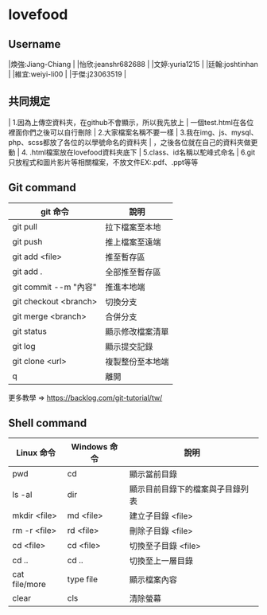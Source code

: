 # lovefood

## Username
|煥強:Jiang-Chiang |
|怡欣:jeanshr682688 |
|文婷:yuria1215 |
|廷翰:joshtinhan |
|維宜:weiyi-li00 |
|于傑:j23063519 |

## 共同規定
| 1.因為上傳空資料夾，在github不會顯示，所以我先放上
| 一個test.html在各位裡面你們之後可以自行刪除
| 2.大家檔案名稱不要一樣
| 3.我在img、js、mysql、php、scss都放了各位的以學號命名的資料夾
| ，之後各位就在自己的資料夾做更動
| 4. .html檔案放在lovefood資料夾底下
| 5.class、id名稱以駝峰式命名
| 6.git只放程式和圖片影片等相關檔案，不放文件EX:.pdf、.ppt等等

## Git command

|  git 命令  |  說明  |
| ------ | ------ |
|  git pull | 拉下檔案至本地 |
| git push | 推上檔案至遠端 |
| git add \<file> | 推至暫存區 |git 
| git add . | 全部推至暫存區 |
| git commit --m "內容" | 推進本地端 |
| git checkout \<branch> | 切換分支 |
| git merge \<branch> | 合併分支 |
| git status | 顯示修改檔案清單 |
| git log | 顯示提交記錄 |
| git clone \<url>| 複製整份至本地端 |
| q| 離開|


更多教學 => <https://backlog.com/git-tutorial/tw/>


## Shell command

|   Linux 命令  |  Windows 命令  | 說明 |
| ------ | ------ | ------- |
|  pwd | cd | 顯示當前目錄 |
|  ls -al | dir |  顯示目前目錄下的檔案與子目錄列表 |
|  mkdir \<file> | md \<file> | 建立子目錄 \<file> |
|  rm -r \<file> | rd \<file> | 刪除子目錄 \<file> |
|  cd \<file> | cd \<file> | 切換至子目錄 \<file> |
|  cd .. | cd .. | 切換至上一層目錄 |
|  cat file/more | type file | 顯示檔案內容 |
|  clear | cls | 清除螢幕 |
